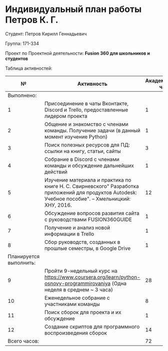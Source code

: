 ﻿# **Индивидуальный план работы       Петров К. Г.**

Студент: Петров Кирилл Геннадьевич

Группа: 171-334

Проект по Проектной деятельности: **Fusion 360 для школьников и студентов**

Таблица активностей:

| № | Активность | Академические часы |
| --- | --- | --- |
| Выполнено: | | |
| 1 | Присоединение в чаты Вконтакте, Discord и Trello, предоставленные лидером проекта | 1 |
| 2 | Общение и знакомство с членами команды. Получение задачи (в данный момент изучение Python) | 1 |
| 3 | Поиск полезных ресурсов для ПД: ссылки на книгу, статьи, сайты| 3 |
| 4 | Собрание в Discord с членами команды и обсуждение дальнейших действий | 1 |
| 5 | Изучение материала и практика по книге Н. С. Свирневского" Разработка приложений для продуктов Autodesk: Учебное пособие". – Хмельницкий: ХНУ, 2016. | 12 |
| 6 | Обсуждение вопросов развития сайта с руководствами FUSION360GUIDE | 1 |
| 7 | Получение и анализ новой информации в Trello | 1 |
| 8 | Сбор руководств, созданных в прошлые семестры, в Google Drive | 1 |
| Планируется выполнить: | | |
| 9 | Пройти 9-недельный курс на https://www.coursera.org/learn/python-osnovy-programmirovaniya (Одна неделя в среднем ~ 3 часа) | 28 |
| 10 | Еженедельное собрание с участниками команды | 8 |
| 11 | Поиск сборок для проекта и их обсуждение | 1 |
| 12 | Создание скриптов для программного воспроизведения сборок  | 14 |
| Всего часов: |  | 72 |

